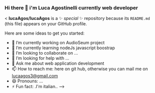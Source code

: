 ### Hi there 👋 i'm Luca Agostinelli currently web developer 

<
**lucaAgos/lucaAgos** is a ✨ _special_ ✨ repository because its `README.md` (this file) appears on your GitHub profile.

Here are some ideas to get you started:

- 🔭 I’m currently working on AudioSeum project
- 🌱 I’m currently learning nodeJs javascript boostrap
- 👯 I’m looking to collaborate on ...
- 🤔 I’m looking for help with ...
- 💬 Ask me about web application development 
- 📫 How to reach me: here on git hub, otherwise you can mail me on lucaagos3@gmail.com
- 😄 Pronouns: ...
- ⚡ Fun fact: .I'm  italian..
-->

